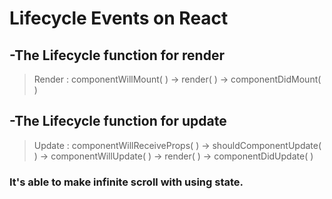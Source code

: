 # Lifecycle Events on React

## -The Lifecycle function for render

> Render : componentWillMount( ) -> render( ) -> componentDidMount( )

## -The Lifecycle function for update

> Update : componentWillReceiveProps( ) -> shouldComponentUpdate( ) -> componentWillUpdate( ) -> render( ) -> componentDidUpdate( )

### It's able to make infinite scroll with using state.
